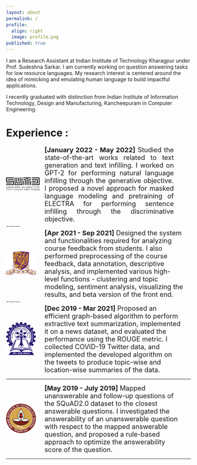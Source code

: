 ```yaml
---
layout: about
permalink: /
profile:
  align: right
  image: profile.png
published: true
---
```


I am a Research Assistant at Indian Institute of Technology Kharagpur under Prof. Sudeshna Sarkar. I am currently working on question answering tasks for low resource languages. My research interest is centered around the idea of mimicking and emulating human language to build impactful applications.

I recently graduated with distinction from Indian Institute of Information Technology, Design and Manufacturing, Kancheepuram in Computer Engineering.

<!-- [Gradfolio](https://github.com/jitinnair1/gradfolio){:target="_blank"} is a responsive, dark-mode ready Jekyll theme designed keeping academia in mind. The easiest way to install the theme is to fork it using GitHub. Check the README file for [instructions](https://github.com/jitinnair1/gradfolio#installation){:target="_blank"}.

If you want to use this space to write your biography here, edit the `index.md` file. You can put a picture in, too. Rename your picture to `profile.png` and put it in the `assets/images/` folder.

The social-icons footer can be used to link profiles from GitHub, OrcID and ReasearchGate aprart form the usual Twitter, LinkedIn and Facebook. You can add your user ID in the `_config.yml` file to link your accounts. -->


# Experience :

<!-- <img src="SUTD.png" alt="SUTD" title="Singapore University of Technology and Design" width="100"/>*   *[sep 2021 - may 2022]*    <p style="text-align:right;"></p> -->
 
<div class="row"> 
  <span style="width:20%; height:auto; display: inline-block; justify-content:center; vertical-align: middle;"><img src="SUTD.jpeg" alt="SUTD" style="max-width:90%; height:auto; object-fit: contain; margin:auto;"></span>
  <span style="width:70%; height:auto; display: inline-block; vertical-align: middle;font-size:large; text-align: justify; text-justify: inter-word;"><b>[January 2022 - May 2022]</b> Studied the state-of-the-art works related to text generation and text infilling. I worked on GPT-2 for performing natural language infilling through the generative objective. I proposed a novel approach for masked language modeling and pretraining of ELECTRA for performing sentence infilling through the discriminative objective.</span>
</div>
------
<div class="row"> 
  <span style="width:20%; height:auto; display: inline-block; justify-content:center; vertical-align: middle;"><img src="CUHK.png" alt="The Chinese University of Hong Kong (CUHK)
" style="max-width:80%; height:auto; object-fit: contain; margin:auto;"></span>
  <span style="width:75%; height:auto; display: inline-block; vertical-align: middle;font-size:large;"><b>[Apr 2021 - Sep 2021]</b> Designed the system and functionalities required for analyzing course feedback from students. I also performed preprocessing of the course feedback, data annotation, descriptive analysis, and implemented various high-level functions - clustering and topic modeling, sentiment analysis, visualizing the results, and beta version of the front end.
</span>
</div>
------
<!-- * <img src="CUHK.png" alt="IIT-Kharagpur" title="Indian Institute of Technology Kharagpur" width="100"/>  <p style="text-align:right;">*[Apr 2021 - Sep 2021]* </p> -->

<div class="row"> 
  <span style="width:20%; height:auto; display: inline-block; justify-content:center; vertical-align: middle;"><img src="IITK.jpeg" alt="Indian Institute of Technology Kharagpur" style="max-width:80%; height:auto; object-fit: contain; margin:auto;"></span>
  <span style="width:75%; height:auto; display: inline-block; vertical-align: middle;font-size:large;"><b>[Dec 2019 - Mar 2021]</b> Proposed an efficient graph-based algorithm to perform extractive text summarization, implemented it on a news dataset, and evaluated the performance using the ROUGE metric. I collected COVID-19 Twitter data, and implemented the developed algorithm on the tweets to produce topic-wise and location-wise summaries of the data.
</span>
</div>

  ------

<!-- <img src="IITK.png" alt="IIT-Kharagpur" title="Indian Institute of Technology Kharagpur" width="100"/> *[Dec 2019 - Mar 2021]* Studied articles and research papers, collected COVID-19 Twitter data, developed and implemented an efficient graph-based algorithm to produce topic-wise summaries of the tweets using Python, and evaluated performance using the ROUGE metric. -->


<div class="row"> 
  <span style="width:20%; height:auto; display: inline-block; justify-content:center; vertical-align: middle;"><img src="IITM.jpg" alt="Indian Institute of Technology Madras" style="max-width:80%; height:auto; object-fit: contain; margin:auto;"></span>
  <span style="width:75%; height:auto; display: inline-block; vertical-align: middle;font-size:large;"><b>[May 2019 - July 2019]</b> Mapped unanswerable and follow-up questions of the SQuAD2.0 dataset to the closest answerable questions. I investigated the answerability of an unanswerable question with respect to the mapped answerable question, and proposed a rule-based approach to optimize the answerability score of the question.</span>
</div>

------

<!-- * <img src="IITM.jpg" alt="IIT-Madras" title="Indian Institute of Technology Madras" width="100"/>    *[May 2019 - July 2019]*
  * Mapped unanswerable and follow-up questions of the SQuAD2.0 dataset to the closest answerable questions. I investigated the answerability of an unanswerable question with respect to the mapped answerable question, and proposed a rule-based approach to optimize the answerability score of the question. I also explored Word2Vec using the Gensim library on small English and Hindi corpora.
 -->
